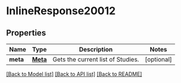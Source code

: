 # InlineResponse20012

## Properties
Name | Type | Description | Notes
------------ | ------------- | ------------- | -------------
**meta** | [**Meta**](Meta.md) | Gets the current list of Studies. | [optional] 

[[Back to Model list]](../README.md#documentation-for-models) [[Back to API list]](../README.md#documentation-for-api-endpoints) [[Back to README]](../README.md)


